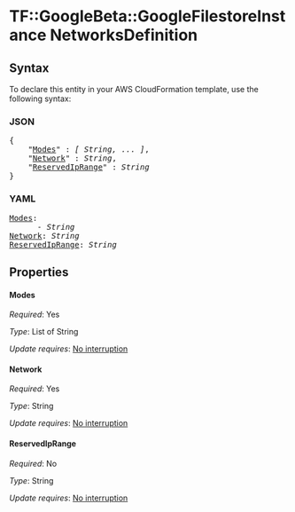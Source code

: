 # TF::GoogleBeta::GoogleFilestoreInstance NetworksDefinition

## Syntax

To declare this entity in your AWS CloudFormation template, use the following syntax:

### JSON

<pre>
{
    "<a href="#modes" title="Modes">Modes</a>" : <i>[ String, ... ]</i>,
    "<a href="#network" title="Network">Network</a>" : <i>String</i>,
    "<a href="#reservediprange" title="ReservedIpRange">ReservedIpRange</a>" : <i>String</i>
}
</pre>

### YAML

<pre>
<a href="#modes" title="Modes">Modes</a>: <i>
      - String</i>
<a href="#network" title="Network">Network</a>: <i>String</i>
<a href="#reservediprange" title="ReservedIpRange">ReservedIpRange</a>: <i>String</i>
</pre>

## Properties

#### Modes

_Required_: Yes

_Type_: List of String

_Update requires_: [No interruption](https://docs.aws.amazon.com/AWSCloudFormation/latest/UserGuide/using-cfn-updating-stacks-update-behaviors.html#update-no-interrupt)

#### Network

_Required_: Yes

_Type_: String

_Update requires_: [No interruption](https://docs.aws.amazon.com/AWSCloudFormation/latest/UserGuide/using-cfn-updating-stacks-update-behaviors.html#update-no-interrupt)

#### ReservedIpRange

_Required_: No

_Type_: String

_Update requires_: [No interruption](https://docs.aws.amazon.com/AWSCloudFormation/latest/UserGuide/using-cfn-updating-stacks-update-behaviors.html#update-no-interrupt)

